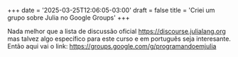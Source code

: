 +++
date = '2025-03-25T12:06:05-03:00'
draft = false
title = 'Criei um grupo sobre Julia no Google Groups'
+++

Nada melhor que a lista de discussão oficial  <https://discourse.julialang.org> mas talvez algo específico para este curso e em português seja interesante. Então aqui vai o link: <https://groups.google.com/g/programandoemjulia>


